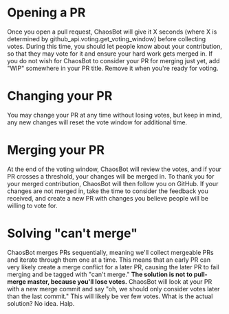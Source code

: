 # Opening a PR
Once you open a pull request, ChaosBot will give it X seconds (where X is
determined by github\_api.voting.get\_voting\_window)
before collecting votes.  During this time, you should let people know about
your contribution, so that they may vote for it and ensure your hard work gets
merged in.  If you do not wish for ChaosBot to consider your PR for merging just
yet, add "WIP" somewhere in your PR title.  Remove it when you're ready for voting.

# Changing your PR
You may change your PR at any time without losing votes, but keep in mind, any
new changes will reset the vote window for additional time.

# Merging your PR
At the end of the voting window, ChaosBot will review the votes, and if your PR
crosses a threshold, your changes will be merged in.  To thank you for your merged
contribution, ChaosBot will then follow you on GitHub.  If your changes are not
merged in, take the time to consider the feedback you received, and create a new
PR with changes you believe people will be willing to vote for.

# Solving "can't merge"
ChaosBot merges PRs sequentially, meaning we'll collect mergeable PRs and iterate
through them one at a time.  This means that an early PR can very likely create
a merge conflict for a later PR, causing the later PR to fail merging and be tagged
with "can't merge."  **The solution is not to pull-merge master, because you'll
lose votes.**  ChaosBot will look at your PR with a new merge commit and say "oh,
we should only consider votes later than the last commit."  This will likely be
ver few votes.  What is the actual solution?  No idea.  Halp.
